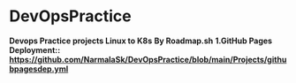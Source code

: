 # DevOpsPractice
**Devops Practice projects Linux to K8s**
**By Roadmap.sh** 
**1.GitHub Pages Deployment:: https://github.com/NarmalaSk/DevOpsPractice/blob/main/Projects/githubpagesdep.yml**
